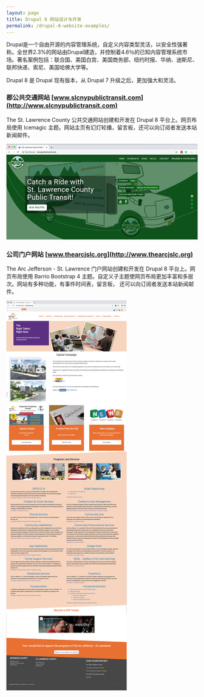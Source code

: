 ```yaml
---
layout: page
title: Drupal 8 网站设计与开发
permalink: /drupal-8-website-examples/
---
```


Drupal是一个自由开源的内容管理系统，自定义内容类型灵活，以安全性强著称。全世界2.3%的网站由Drupal建造，并控制着4.6％的已知内容管理系统市场。著名案例包括：联合国、美国白宫、美国商务部、纽约时报、华纳、迪斯尼、联邦快递、索尼、美国哈佛大学等。

Drupal 8 是 Drupal 现有版本，从 Drupal 7 升级之后，更加强大和灵活。

### 郡公共交通网站 [www.slcnypublictransit.com](http://www.slcnypublictransit.com)

The St. Lawrence County 公共交通网站创建和开发在 Drupal 8 平台上。网页布局使用 Icemagic 主题。网站主页有幻灯轮播，留言板，还可以向订阅者发送本站新闻邮件。

[![Site Home](/images/publicTransitHome1.jpg "slcnypublictransit.com Home")](http://www.slcnypublictransit.com)

### 公司门户网站 [www.thearcjslc.org](http://www.thearcjslc.org)

The Arc Jefferson - St. Lawrence 门户网站创建和开发在 Drupal 8 平台上。网页布局使用 Barrio Bootstrap 4 主题。自定义子主题使网页布局更加丰富和多层次。网站有多种功能，有事件时间表，留言板， 还可以向订阅者发送本站新闻邮件。

[![Site Home](/images/thearcjslc1.jpg "thearcjslc.org Home")](http://www.thearcjslc.org)
